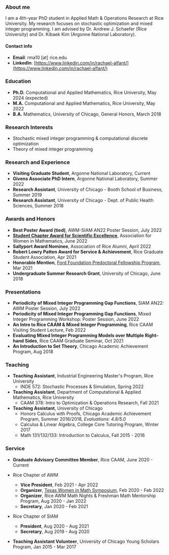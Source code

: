 ### About me

I am a 4th-year PhD student in Applied Math & Operations Research at Rice University. My research focuses on stochastic optimization and mixed integer programming. I am advised by Dr. Andrew J. Schaefer (Rice University) and Dr. Kibaek Kim (Argonne National Laboratory). 

#### Contact info
- **Email**: rma10 [at] rice.edu
- **LinkedIn**: [https://www.linkedin.com/in/rachael-alfant/](https://www.linkedin.com/in/rachael-alfant/)

### Education
- **Ph.D.** Computational and Applied Mathematics, Rice University, May 2024 (expected)
- **M.A.** Computational and Applied Mathematics, Rice University, May 2022
- **B.A.** Mathematics, University of Chicago, General Honors, March 2018

### Research Interests
- Stochastic mixed integer programming & computational discrete optimization
- Theory of mixed integer programming 

### Research and Experience 
- **Visiting Graduate Student**, Argonne National Laboratory, Current
- **Givens Associate PhD Intern**, Argonne National Laboratory, Summer 2022
- **Research Assistant**, University of Chicago - Booth School of Business, Summer 2019
- **Research Assistant**, University of Chicago - Dept. of Public Health Sciences, Summer 2018

### Awards and Honors
- **Best Poster Award (tied)**, AWM-SIAM AN22 Poster Session, July 2022
- **[Student Chapter Award for Scientific Excellence](https://cmor.rice.edu/news/rice-awm-honored-student-chapter-award)**, Association for Women in Mathematics, June 2022
- **Sallyport Award Nominee**, Association of Rice Alumni, April 2022
- **Robert Lowry Patten Award for Service & Achievement**, Rice Graduate Student Association, Apr 2021
- **Honorable Mention**, [Ford Foundation Predoctoral Fellowship Program](https://nrc58.nas.edu/FordFellows20/ExtRpts/PressReleaseRoster.aspx?RptMode=HM&CompYr=2021), Mar 2021
- **Undergraduate Summer Research Grant**, University of Chicago, June 2018

### Presentations 
- **Periodicity of Mixed Integer Programming Gap Functions**, SIAM AN22: AWM Poster Session, July 2022
- **Periodicity of Mixed Integer Programming Gap Functions**, Mixed Integer Programming Workshop: Poster Session, June 2022
- **An Intro to Rice CAAM & Mixed Integer Programming**, Rice CAAM Visiting Student Lecture, Feb 2022
- **Evaluating Mixed Integer Programming Models over Multiple Right-hand Sides**, Rice CAAM Graduate Seminar, Oct 2021
- **An Introduction to Set Theory**, Chicago Academic Achievement Program, Aug 2018

### Teaching
- **Teaching Assistant**, Industrial Engineering Master's Program, Rice University
    - INDE 572: Stochastic Processes & Simulation, Spring 2022  
- **Teaching Assistant**, Department of Computational & Applied Mathematics, Rice University
    - CAAM 378: Intro to Optimization & Operations Research, Fall 2021
- **Teaching Assistant**, University of Chicago
    - Honors Calculus with Proofs, Chicago Academic Achievement Program, Summer 2016/2018, _Evaluations: 4.8/5.0_
    - Calculus & Linear Algebra, College Core Tutoring Program, Winter 2017
    - Math 131/132/133: Introduction to Calculus, Fall 2015 - 2016 

### Service
- **Graduate Advisory Committee Member**, Rice CAAM, June 2020 - Current

- Rice Chapter of AWM
    - **Vice President**, Feb 2021 - Apr 2022
    - **Organizer**, [Texas Women in Math Symposium](https://sites.google.com/view/twims-2022/about), Feb 2020 - Feb 2022
    - **Organizer**, Rice AWM Math Nights & Freshman Math Mentorship Program, Aug 2020 - Jan 2022
    - **Secretary**, Jan 2020 - Feb 2021
- Rice Chapter of SIAM
    - **President**, Aug 2020 - Aug 2021
    - **Secretary**, Aug 2019 - Aug 2020
- **Teaching Assistant Volunteer**, University of Chicago Young Scholars Program, Jan 2015 - Mar 2017 
